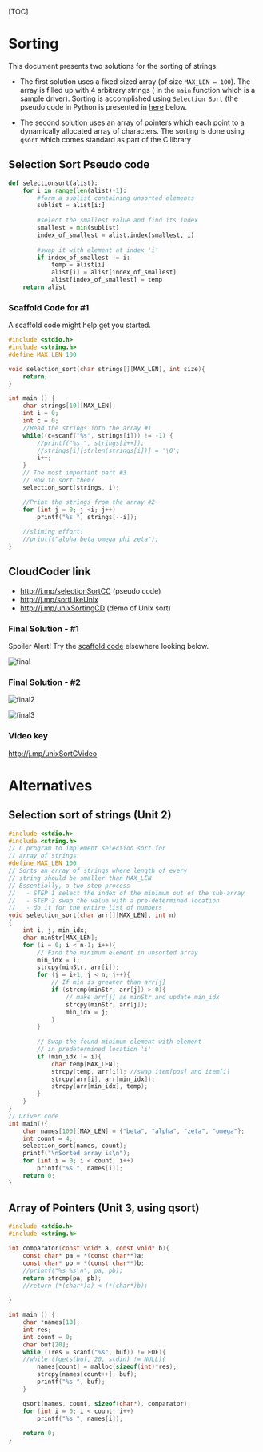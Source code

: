 
[TOC]

# Sorting

This document presents two solutions for the sorting of strings. 

  - The first solution uses a fixed sized array (of size `MAX_LEN = 100`). The array is filled up with 4 arbitrary strings ( in the `main` function which is a sample driver). Sorting is accomplished using `Selection Sort` (the pseudo code in Python is presented in [here](#selection-sort-pseudo-code) below. 

  - The second solution uses an array of pointers which each point to a dynamically allocated array of characters. The sorting is done using `qsort` which comes standard as part of the C library



## Selection Sort Pseudo code



```python
def selectionsort(alist):
    for i in range(len(alist)-1):
        #form a sublist containing unsorted elements
        sublist = alist[i:]
        
        #select the smallest value and find its index
        smallest = min(sublist)
        index_of_smallest = alist.index(smallest, i)
        
        #swap it with element at index 'i'
        if index_of_smallest != i:
            temp = alist[i]
            alist[i] = alist[index_of_smallest]
            alist[index_of_smallest] = temp        
    return alist
```


### Scaffold Code for #1 
A scaffold code might help get you started. 

```c
#include <stdio.h> 
#include <string.h> 
#define MAX_LEN 100

void selection_sort(char strings[][MAX_LEN], int size){
    return;
}

int main () { 
    char strings[10][MAX_LEN]; 
    int i = 0;
    int c = 0;
    //Read the strings into the array #1
    while((c=scanf("%s", strings[i])) != -1) {
        //printf("%s ", strings[i++]);
        //strings[i][strlen(strings[i])] = '\0';
        i++;
    }
    // The most important part #3
    // How to sort them?
    selection_sort(strings, i);

    //Print the strings from the array #2
    for (int j = 0; j <i; j++)
	    printf("%s ", strings[--i]);
    
    //sliming effort! 
    //printf("alpha beta omega phi zeta");
}
```


## CloudCoder link
- http://j.mp/selectionSortCC (pseudo code)  
- http://j.mp/sortLikeUnix
- http://j.mp/unixSortingCD (demo of Unix sort)


### Final Solution - #1

Spoiler Alert! Try the [scaffold code](#scaffold-code-for-1) elsewhere looking below.

![final](http://j.mp/finalSolutionUnixSort)


### Final Solution - #2 
![final2](http://j.mp/unixSortUsingArrayPointers1)

![final3](http://j.mp/unixSortUsingArrayPointers2)

### Video key 

http://j.mp/unixSortCVideo

# Alternatives

## Selection sort of strings (Unit 2)


```c
#include <stdio.h> 
#include <string.h> 
// C program to implement selection sort for
// array of strings.
#define MAX_LEN 100
// Sorts an array of strings where length of every
// string should be smaller than MAX_LEN
// Essentially, a two step process
//   - STEP 1 select the index of the minimum out of the sub-array
//   - STEP 2 swap the value with a pre-determined location 
//   - do it for the entire list of numbers 
void selection_sort(char arr[][MAX_LEN], int n)
{
    int i, j, min_idx;
    char minStr[MAX_LEN];
    for (i = 0; i < n-1; i++){
        // Find the minimum element in unsorted array
        min_idx = i;
        strcpy(minStr, arr[i]);
        for (j = i+1; j < n; j++){
            // If min is greater than arr[j]
            if (strcmp(minStr, arr[j]) > 0){
                // make arr[j] as minStr and update min_idx
                strcpy(minStr, arr[j]);
                min_idx = j;
            }
        }
  
        // Swap the found minimum element with element
        // in predetermined location 'i'
        if (min_idx != i){
            char temp[MAX_LEN];
            strcpy(temp, arr[i]); //swap item[pos] and item[i]
            strcpy(arr[i], arr[min_idx]);
            strcpy(arr[min_idx], temp);
        }
    }
}
// Driver code
int main(){
    char names[100][MAX_LEN] = {"beta", "alpha", "zeta", "omega"};
    int count = 4;
    selection_sort(names, count);
    printf("\nSorted array is\n");
    for (int i = 0; i < count; i++)
        printf("%s ", names[i]);
    return 0;
}
```



## Array of Pointers (Unit 3, using qsort)


```c
#include <stdio.h> 
#include <string.h> 

int comparator(const void* a, const void* b){
    const char* pa = *(const char**)a; 
    const char* pb = *(const char**)b; 
    //printf("%s %s\n", pa, pb); 
    return strcmp(pa, pb); 
    //return (*(char*)a) < (*(char*)b);
    
}

int main () { 
    char *names[10];
    int res;
    int count = 0;
    char buf[20];
    while ((res = scanf("%s", buf)) != EOF){
    //while (fgets(buf, 20, stdin) != NULL){
        names[count] = malloc(sizeof(int)*res);
        strcpy(names[count++], buf); 
        printf("%s ", buf);
    }

    qsort(names, count, sizeof(char*), comparator); 
    for (int i = 0; i < count; i++)
        printf("%s ", names[i]);
        
    return 0;
}

```
